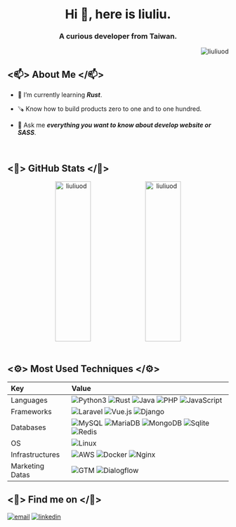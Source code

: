 <h1 align="center">Hi 🎃, here is liuliu.</h1>
<h3 align="center">A curious developer from Taiwan.</h3>

<p align="right">
  <img src="https://komarev.com/ghpvc/?username=liuliuod&label=Profile%20views&color=0e75b6&style=flat" alt="liuliuod" />
</p>

## <📫> About Me </📫>

- 🧠 I’m currently learning _**Rust**_.

- 🪚 Know how to build products zero to one and to one hundred.

- 💬 Ask me _**everything you want to know about develop website or SASS**_.

<br />

## <🎃> GitHub Stats </🎃>

<div align="center">
  <img height="365px" width="40%" src="https://github-readme-streak-stats.herokuapp.com/?user=liuliuod&1" alt="liuliuod" />
  <img height="365px" width="40%" src="https://github-readme-stats-sigma-five.vercel.app/api?username=liuliuod&show_icons=true&locale=en" alt="liuliuod" />
</div>

<br />

## <⚙️> Most Used Techniques </⚙️>

Key|Value
:--|:--
Languages|<img src="https://img.shields.io/badge/-Python3-F9E373?style=for-the-badge&logo=Python" alt="Python3" /> <img src="https://img.shields.io/badge/-Rust-8D4004?style=for-the-badge&logo=Rust" alt="Rust" /> <img src="https://img.shields.io/badge/Java-ED8B00?style=for-the-badge&logo=openjdk" alt="Java" /> <img src="https://img.shields.io/badge/-PHP-787CAF?style=for-the-badge&logo=PHP&logoColor=white" alt="PHP" /> <img src="https://img.shields.io/badge/-JavaScript-E8D64D?style=for-the-badge&logo=JavaScript&logoColor=black" alt="JavaScript" />
Frameworks|<img src="https://img.shields.io/badge/-Laravel-E44431?style=for-the-badge&logo=Laravel&logoColor=black" alt="Laravel" /> <img src="https://img.shields.io/badge/Vue.js-35495E?style=for-the-badge&logo=vuedotjs&logoColor=4FC08D" alt="Vue.js" /> <img src="https://img.shields.io/badge/Django-0A2D1E?style=for-the-badge&logo=Django&logoColor=4FC08D" alt="Django" />
Databases|<img src="https://img.shields.io/badge/-MySQL-E59439?style=for-the-badge&logo=MySQL&logoColor=white" alt="MySQL" /> <img src="https://img.shields.io/badge/MariaDB-003545?style=for-the-badge&logo=mariadb&logoColor=white" alt="MariaDB" /> <img src="https://img.shields.io/badge/MongoDB-3F3121?style=for-the-badge&logo=MongoDB&logoColor=2C664C" alt="MongoDB" /> <img src="https://img.shields.io/badge/SQLite-07405E?style=for-the-badge&logo=sqlite&logoColor=white" alt="Sqlite" /> <img src="https://img.shields.io/badge/redis-%23DD0031.svg?&style=for-the-badge&logo=redis&logoColor=white" alt="Redis" />
OS|<img src="https://img.shields.io/badge/Linux-FCC624?style=for-the-badge&logo=linux&logoColor=black" alt="Linux"/>
Infrastructures|<img src="https://img.shields.io/badge/AWS-EC860F?style=for-the-badge&logo=amazon-aws&logoColor=black" alt="AWS" /> <img src="https://img.shields.io/badge/-Docker-4A94F0?style=for-the-badge&logo=Docker&logoColor=white" alt="Docker" /> <img src="https://img.shields.io/badge/-Nginx-419229?style=for-the-badge&logo=Nginx&logoColor=white" alt="Nginx" />
Marketing Datas|<img src="https://img.shields.io/badge/-GTM-3F7FE9?style=for-the-badge&logo=GoogleTagManager&logoColor=white" alt="GTM" /> <img src="https://img.shields.io/badge/dialogflow-FF9800?style=for-the-badge&logo=dialogflow&logoColor=white" alt="Dialogflow" />

## <👾> Find me on </👾>
<p>
  <a href = "mailto:liuliugit@gmail.com" target="_blank"><img src="https://img.shields.io/badge/-GMail-DA5140?style=for-the-badge&logo=gmail&logoColor=white&fontColor=black" alt="email"/></a>
  <a href="https://www.linkedin.com/in/chiamin-liu-390a7a1a4" target="_blank" target="_blank"><img src="https://img.shields.io/badge/-LinkedIn-0077B5?style=for-the-badge&logo=linkedin&logoColor=white" alt="linkedin"/></a>
</p>

